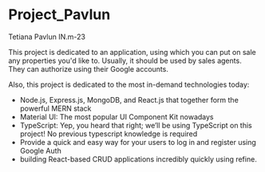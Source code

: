 # Project_Pavlun
Tetiana Pavlun IN.m-23

This project is dedicated to an application, using which you can put on sale any properties you'd like to. Usually, it should be used by sales agents. They can authorize using their Google accounts. 

Also, this project is dedicated to the most in-demand technologies today:

- Node.js, Express.js, MongoDB, and React.js that together form the powerful MERN stack
- Material UI: The most popular UI Component Kit nowadays
- TypeScript: Yep, you heard that right; we’ll be using TypeScript on this project! No previous typescript knowledge is required
- Provide a quick and easy way for your users to log in and register using Google Auth
- building React-based CRUD applications incredibly quickly using refine.
